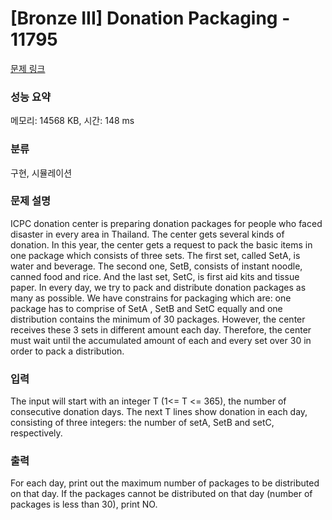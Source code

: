 # [Bronze III] Donation Packaging - 11795 

[문제 링크](https://www.acmicpc.net/problem/11795) 

### 성능 요약

메모리: 14568 KB, 시간: 148 ms

### 분류

구현, 시뮬레이션

### 문제 설명

<p>ICPC donation center is preparing donation packages for people who faced disaster in every area in Thailand. The center gets several kinds of donation. In this year, the center gets a request to pack the basic items in one package which consists of three sets. The first set, called SetA, is water and beverage. The second one, SetB, consists of instant noodle, canned food and rice. And the last set, SetC, is first aid kits and tissue paper. In every day, we try to pack and distribute donation packages as many as possible. We have constrains for packaging which are: one package has to comprise of SetA , SetB and SetC equally and one distribution contains the minimum of 30 packages. However, the center receives these 3 sets in different amount each day. Therefore, the center must wait until the accumulated amount of each and every set over 30 in order to pack a distribution.</p>

### 입력 

 <p>The input will start with an integer T (1<= T <= 365), the number of consecutive donation days. The next T lines show donation in each day, consisting of three integers: the number of setA, SetB and setC, respectively.</p>

### 출력 

 <p>For each day, print out the maximum number of packages to be distributed on that day. If the packages cannot be distributed on that day (number of packages is less than 30), print NO. </p>

